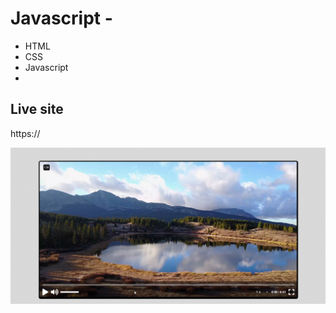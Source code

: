 # Javascript - 

* HTML
* CSS
* Javascript
* 


## Live site
https://

[![Screenshot](screenshot.png)](https://)